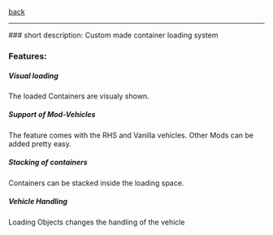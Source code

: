 [back](../components.md)
<hr>
### short description:
Custom made container loading system

### Features:
##### Visual loading
The loaded Containers are visualy shown.
##### Support of Mod-Vehicles
The feature comes with the RHS and Vanilla vehicles. Other Mods can be added pretty easy.
##### Stacking of containers
Containers can be stacked inside the loading space.
##### Vehicle Handling
Loading Objects changes the handling of the vehicle
